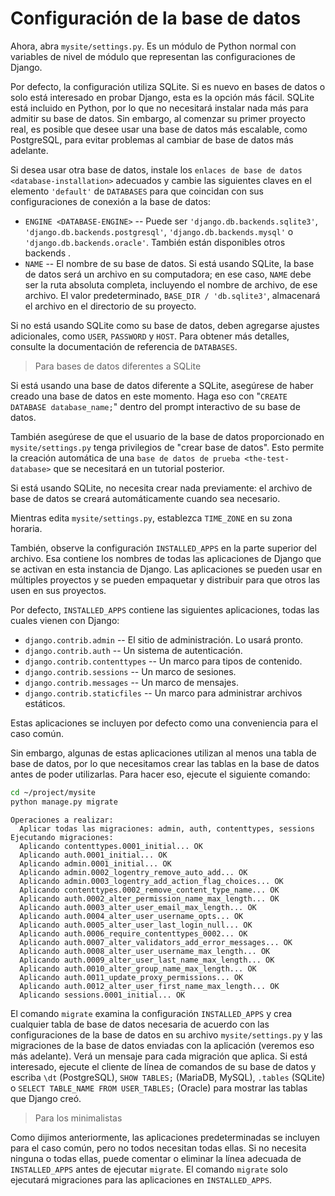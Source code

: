 # Configuración de la base de datos

Ahora, abra `mysite/settings.py`. Es un módulo de Python normal con variables de nivel de módulo que representan las configuraciones de Django.

Por defecto, la configuración utiliza SQLite. Si es nuevo en bases de datos o solo está interesado en probar Django, esta es la opción más fácil. SQLite está incluido en Python, por lo que no necesitará instalar nada más para admitir su base de datos. Sin embargo, al comenzar su primer proyecto real, es posible que desee usar una base de datos más escalable, como PostgreSQL, para evitar problemas al cambiar de base de datos más adelante.

Si desea usar otra base de datos, instale los `enlaces de base de datos <database-installation>` adecuados y cambie las siguientes claves en el elemento `'default'` de `DATABASES` para que coincidan con sus configuraciones de conexión a la base de datos:

- `ENGINE <DATABASE-ENGINE>` -- Puede ser `'django.db.backends.sqlite3'`, `'django.db.backends.postgresql'`, `'django.db.backends.mysql'` o `'django.db.backends.oracle'`. También están disponibles otros backends <third-party-notes>.
- `NAME` -- El nombre de su base de datos. Si está usando SQLite, la base de datos será un archivo en su computadora; en ese caso, `NAME` debe ser la ruta absoluta completa, incluyendo el nombre de archivo, de ese archivo. El valor predeterminado, `BASE_DIR / 'db.sqlite3'`, almacenará el archivo en el directorio de su proyecto.

Si no está usando SQLite como su base de datos, deben agregarse ajustes adicionales, como `USER`, `PASSWORD` y `HOST`. Para obtener más detalles, consulte la documentación de referencia de `DATABASES`.

> Para bases de datos diferentes a SQLite

Si está usando una base de datos diferente a SQLite, asegúrese de haber creado una base de datos en este momento. Haga eso con "`CREATE DATABASE database_name;`" dentro del prompt interactivo de su base de datos.

También asegúrese de que el usuario de la base de datos proporcionado en `mysite/settings.py` tenga privilegios de "crear base de datos". Esto permite la creación automática de una `base de datos de prueba <the-test-database>` que se necesitará en un tutorial posterior.

Si está usando SQLite, no necesita crear nada previamente: el archivo de base de datos se creará automáticamente cuando sea necesario.

Mientras edita `mysite/settings.py`, establezca `TIME_ZONE` en su zona horaria.

También, observe la configuración `INSTALLED_APPS` en la parte superior del archivo. Esa contiene los nombres de todas las aplicaciones de Django que se activan en esta instancia de Django. Las aplicaciones se pueden usar en múltiples proyectos y se pueden empaquetar y distribuir para que otros las usen en sus proyectos.

Por defecto, `INSTALLED_APPS` contiene las siguientes aplicaciones, todas las cuales vienen con Django:

- `django.contrib.admin` -- El sitio de administración. Lo usará pronto.
- `django.contrib.auth` -- Un sistema de autenticación.
- `django.contrib.contenttypes` -- Un marco para tipos de contenido.
- `django.contrib.sessions` -- Un marco de sesiones.
- `django.contrib.messages` -- Un marco de mensajes.
- `django.contrib.staticfiles` -- Un marco para administrar archivos estáticos.

Estas aplicaciones se incluyen por defecto como una conveniencia para el caso común.

Sin embargo, algunas de estas aplicaciones utilizan al menos una tabla de base de datos, por lo que necesitamos crear las tablas en la base de datos antes de poder utilizarlas. Para hacer eso, ejecute el siguiente comando:

```bash
cd ~/project/mysite
python manage.py migrate
```

```plaintext
Operaciones a realizar:
  Aplicar todas las migraciones: admin, auth, contenttypes, sessions
Ejecutando migraciones:
  Aplicando contenttypes.0001_initial... OK
  Aplicando auth.0001_initial... OK
  Aplicando admin.0001_initial... OK
  Aplicando admin.0002_logentry_remove_auto_add... OK
  Aplicando admin.0003_logentry_add_action_flag_choices... OK
  Aplicando contenttypes.0002_remove_content_type_name... OK
  Aplicando auth.0002_alter_permission_name_max_length... OK
  Aplicando auth.0003_alter_user_email_max_length... OK
  Aplicando auth.0004_alter_user_username_opts... OK
  Aplicando auth.0005_alter_user_last_login_null... OK
  Aplicando auth.0006_require_contenttypes_0002... OK
  Aplicando auth.0007_alter_validators_add_error_messages... OK
  Aplicando auth.0008_alter_user_username_max_length... OK
  Aplicando auth.0009_alter_user_last_name_max_length... OK
  Aplicando auth.0010_alter_group_name_max_length... OK
  Aplicando auth.0011_update_proxy_permissions... OK
  Aplicando auth.0012_alter_user_first_name_max_length... OK
  Aplicando sessions.0001_initial... OK
```

El comando `migrate` examina la configuración `INSTALLED_APPS` y crea cualquier tabla de base de datos necesaria de acuerdo con las configuraciones de la base de datos en su archivo `mysite/settings.py` y las migraciones de la base de datos enviadas con la aplicación (veremos eso más adelante). Verá un mensaje para cada migración que aplica. Si está interesado, ejecute el cliente de línea de comandos de su base de datos y escriba `\dt` (PostgreSQL), `SHOW TABLES;` (MariaDB, MySQL), `.tables` (SQLite) o `SELECT TABLE_NAME FROM USER_TABLES;` (Oracle) para mostrar las tablas que Django creó.

> Para los minimalistas

Como dijimos anteriormente, las aplicaciones predeterminadas se incluyen para el caso común, pero no todos necesitan todas ellas. Si no necesita ninguna o todas ellas, puede comentar o eliminar la línea adecuada de `INSTALLED_APPS` antes de ejecutar `migrate`. El comando `migrate` solo ejecutará migraciones para las aplicaciones en `INSTALLED_APPS`.
